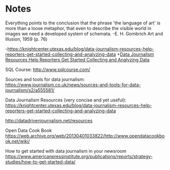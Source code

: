 # Notes

Everything points to the conclusion that the phrase 'the language of art' is more than a loose metaphor, that even to describe the visible world in images we need a developed system of schemata. -E. H. Gombrich Art and Illusion, 1959 (p. 76)

-https://knightcenter.utexas.edu/blog/data-journalism-resources-help-reporters-get-started-collecting-and-analyzing-data
+[Data Journalism Resources Help Reporters Get Started Collecting and Analyzing Data](https://knightcenter.utexas.edu/blog/data-journalism-resources-help-reporters-get-started-collecting-and-analyzing-data)

SQL Course:
http://www.sqlcourse.com/

Sources and tools for data journalism:
https://www.journalism.co.uk/news/sources-and-tools-for-data-journalism/s2/a555581/

Data Journalism Resources (very concise and yet useful):
https://knightcenter.utexas.edu/blog/data-journalism-resources-help-reporters-get-started-collecting-and-analyzing-data

http://datadrivenjournalism.net/resources

Open Data Cook Book
https://web.archive.org/web/20130401033822/http://www.opendatacookbook.net/wiki/

How to get started with data journalism in your newsroom
https://www.americanpressinstitute.org/publications/reports/strategy-studies/how-to-get-started-data/
